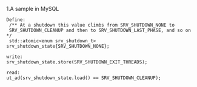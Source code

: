 1.A sample in MySQL

	Define:
	 /** At a shutdown this value climbs from SRV_SHUTDOWN_NONE to
	 SRV_SHUTDOWN_CLEANUP and then to SRV_SHUTDOWN_LAST_PHASE, and so on */
	 std::atomic<enum srv_shutdown_t> srv_shutdown_state{SRV_SHUTDOWN_NONE};  
 
	write:
	srv_shutdown_state.store(SRV_SHUTDOWN_EXIT_THREADS);
	
	read:
	ut_ad(srv_shutdown_state.load() == SRV_SHUTDOWN_CLEANUP);